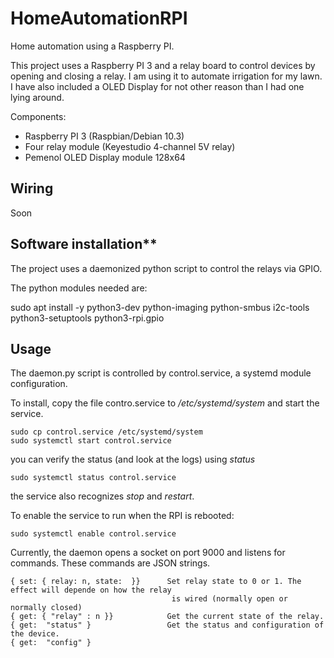 # HomeAutomationRPI
Home automation using a Raspberry PI.

This project uses a Raspberry PI 3 and a relay board to control devices by opening and closing a relay. I am using it to automate irrigation for my lawn.  I have also included a OLED Display for not other reason than I had one lying around.

Components:

- Raspberry PI 3 (Raspbian/Debian 10.3)
- Four relay module (Keyestudio 4-channel 5V relay)
- Pemenol OLED Display module 128x64

## Wiring
Soon


## Software installation**

The project uses a daemonized python script to control the relays via GPIO. 

The python modules needed are:

sudo apt install -y python3-dev python-imaging python-smbus i2c-tools python3-setuptools python3-rpi.gpio


## Usage

The daemon.py script is controlled by control.service, a systemd module configuration.

To install, copy the file contro.service to _/etc/systemd/system_ and start the service.
```
sudo cp control.service /etc/systemd/system
sudo systemctl start control.service
```

you can verify the status (and look at the logs) using _status_
```
sudo systemctl status control.service
```
the service also recognizes _stop_ and _restart_.


To enable the service to run when the RPI is rebooted:
```
sudo systemctl enable control.service
```

Currently, the daemon opens a socket on port 9000 and listens for commands. These commands are JSON strings.


```
{ set: { relay: n, state:  }}      Set relay state to 0 or 1. The effect will depende on how the relay
                                    is wired (normally open or normally closed)
{ get: { "relay" : n }}            Get the current state of the relay.
{ get:  "status" }                 Get the status and configuration of the device.
{ get:  "config" }
```


